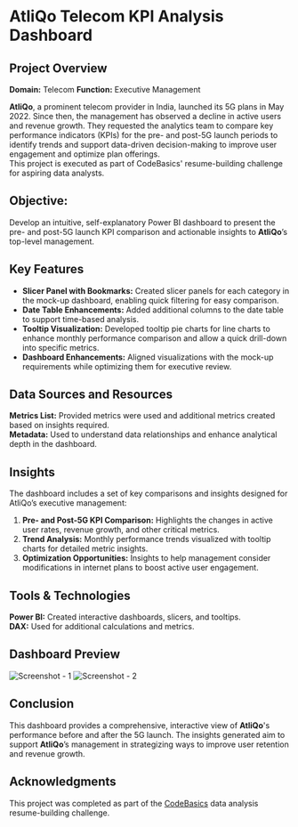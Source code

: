# AtliQo Telecom KPI Analysis Dashboard
## Project Overview
**Domain:** Telecom
**Function:** Executive Management

**AtliQo**, a prominent telecom provider in India, launched its 5G plans in May 2022. Since then, the management has observed a decline in active users and revenue growth. They requested the analytics team to compare key performance indicators (KPIs) for the pre- and post-5G launch periods to identify trends and support data-driven decision-making to improve user engagement and optimize plan offerings. <br>This project is executed as part of CodeBasics' resume-building challenge for aspiring data analysts.

## Objective:
Develop an intuitive, self-explanatory Power BI dashboard to present the pre- and post-5G launch KPI comparison and actionable insights to **AtliQo**’s top-level management.

## Key Features
* **Slicer Panel with Bookmarks:** Created slicer panels for each category in the mock-up dashboard, enabling quick filtering for easy comparison.
* **Date Table Enhancements:** Added additional columns to the date table to support time-based analysis.
* **Tooltip Visualization:** Developed tooltip pie charts for line charts to enhance monthly performance comparison and allow a quick drill-down into specific metrics.
* **Dashboard Enhancements:** Aligned visualizations with the mock-up requirements while optimizing them for executive review.

## Data Sources and Resources
**Metrics List:** Provided metrics were used and additional metrics created based on insights required.<br>
**Metadata:** Used to understand data relationships and enhance analytical depth in the dashboard.

## Insights

The dashboard includes a set of key comparisons and insights designed for AtliQo’s executive management:
1. **Pre- and Post-5G KPI Comparison:** Highlights the changes in active user rates, revenue growth, and other critical metrics.
2. **Trend Analysis:** Monthly performance trends visualized with tooltip charts for detailed metric insights.
3. **Optimization Opportunities:** Insights to help management consider modifications in internet plans to boost active user engagement.

## Tools & Technologies
**Power BI:** Created interactive dashboards, slicers, and tooltips.<br>
**DAX:** Used for additional calculations and metrics.

## Dashboard Preview
![Screenshot - 1](https://github.com/Shivaraju-Jayaram/Projects/blob/main/Telecom/Screenshots/Telecom%20-%201.png)
![Screenshot - 2](https://github.com/Shivaraju-Jayaram/Projects/blob/main/Telecom/Screenshots/Telecom%20-%202.png)

## Conclusion
This dashboard provides a comprehensive, interactive view of **AtliQo**'s performance before and after the 5G launch. The insights generated aim to support **AtliQo**’s management in strategizing ways to improve user retention and revenue growth.

## Acknowledgments
This project was completed as part of the [CodeBasics](https://codebasics.io/) data analysis resume-building challenge.
